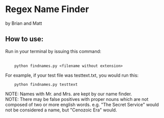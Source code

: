 <h1> Regex Name Finder </h1>
by Brian and Matt 

<h2>How to use:</h2> 

Run in your terminal by issuing this command:
<br>
<br>
```
    python findnames.py <filename without extension>
```
    
For example, if your test file was testtext.txt, you would run this:
```
    python findnames.py testtext
```

NOTE: Names with Mr. and Mrs. are kept by our name finder.<br>
NOTE: There may be false positives with proper nouns which are not composed of two or more english words.
   e.g. "The Secret Service" would not be considered a name, but "Cenozoic Era" would. 
